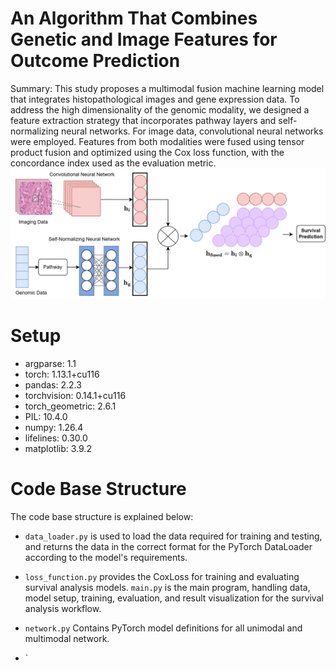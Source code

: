 # An Algorithm That Combines Genetic and Image Features for Outcome Prediction

Summary: This study proposes a multimodal fusion machine learning model that integrates histopathological images and gene expression data. To address the high dimensionality of the genomic modality, we designed a feature extraction strategy that incorporates pathway layers and self-normalizing neural networks. For image data, convolutional neural networks were employed. Features from both modalities were fused using tensor product fusion and optimized using the Cox loss function, with the concordance index used as the evaluation metric.
![alt text](model_2.png)

# Setup
- argparse: 1.1
- torch: 1.13.1+cu116
- pandas: 2.2.3
- torchvision: 0.14.1+cu116
- torch_geometric: 2.6.1
- PIL: 10.4.0
- numpy: 1.26.4
- lifelines: 0.30.0
- matplotlib: 3.9.2

# Code Base Structure
The code base structure is explained below:

- `data_loader.py` is used to load the data required for training and testing, and returns the data in the correct format for the PyTorch DataLoader according to the model's requirements.
- `loss_function.py` provides the CoxLoss for training and evaluating survival analysis models.
`main.py` is the main program, handling data, model setup, training, evaluation, and result visualization for the survival analysis workflow.

- `network.py` Contains PyTorch model definitions for all unimodal and multimodal network.
- `
